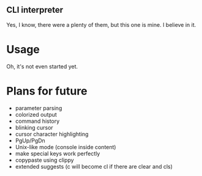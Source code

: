 CLI interpreter
---
Yes, I know, there were a plenty of them, but this one is mine. I believe in it.

Usage
===
Oh, it's not even started yet.

Plans for future
===

 - parameter parsing
 - colorized output
 - command history
 - blinking cursor
 - cursor character highlighting
 - PgUp/PgDn
 - Unix-like mode (console inside content)
 - make special keys work perfectly
 - copypaste using clippy
 - extended suggests (c will become cl if there are clear and cls)